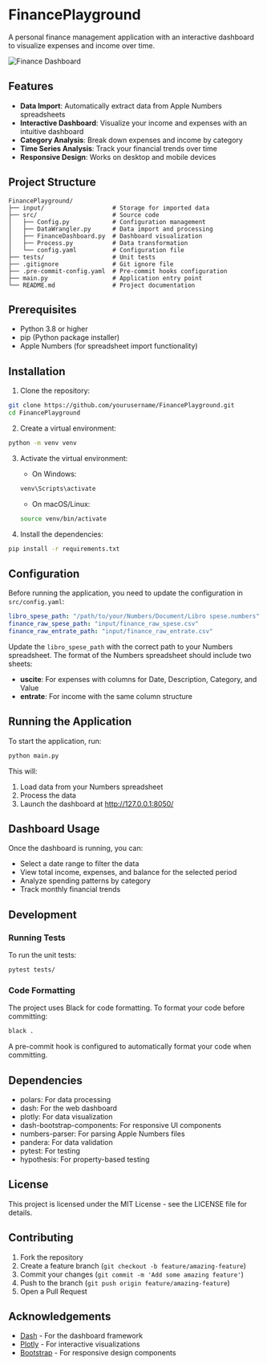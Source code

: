 # FinancePlayground

A personal finance management application with an interactive dashboard to visualize expenses and income over time.

![Finance Dashboard](https://via.placeholder.com/800x450?text=Finance+Dashboard+Screenshot)

## Features

- **Data Import**: Automatically extract data from Apple Numbers spreadsheets
- **Interactive Dashboard**: Visualize your income and expenses with an intuitive dashboard
- **Category Analysis**: Break down expenses and income by category
- **Time Series Analysis**: Track your financial trends over time
- **Responsive Design**: Works on desktop and mobile devices

## Project Structure

```
FinancePlayground/
├── input/                   # Storage for imported data
├── src/                     # Source code
│   ├── Config.py            # Configuration management
│   ├── DataWrangler.py      # Data import and processing
│   ├── FinanceDashboard.py  # Dashboard visualization
│   ├── Process.py           # Data transformation
│   └── config.yaml          # Configuration file
├── tests/                   # Unit tests
├── .gitignore               # Git ignore file
├── .pre-commit-config.yaml  # Pre-commit hooks configuration
├── main.py                  # Application entry point
└── README.md                # Project documentation
```

## Prerequisites

- Python 3.8 or higher
- pip (Python package installer)
- Apple Numbers (for spreadsheet import functionality)

## Installation

1. Clone the repository:

```bash
git clone https://github.com/yourusername/FinancePlayground.git
cd FinancePlayground
```

2. Create a virtual environment:

```bash
python -m venv venv
```

3. Activate the virtual environment:

   - On Windows:
   ```bash
   venv\Scripts\activate
   ```

   - On macOS/Linux:
   ```bash
   source venv/bin/activate
   ```

4. Install the dependencies:

```bash
pip install -r requirements.txt
```

## Configuration

Before running the application, you need to update the configuration in `src/config.yaml`:

```yaml
libro_spese_path: "/path/to/your/Numbers/Document/Libro spese.numbers"
finance_raw_spese_path: "input/finance_raw_spese.csv"
finance_raw_entrate_path: "input/finance_raw_entrate.csv"
```

Update the `libro_spese_path` with the correct path to your Numbers spreadsheet. The format of the Numbers spreadsheet should include two sheets:

- **uscite**: For expenses with columns for Date, Description, Category, and Value
- **entrate**: For income with the same column structure

## Running the Application

To start the application, run:

```bash
python main.py
```

This will:
1. Load data from your Numbers spreadsheet
2. Process the data
3. Launch the dashboard at http://127.0.0.1:8050/

## Dashboard Usage

Once the dashboard is running, you can:

- Select a date range to filter the data
- View total income, expenses, and balance for the selected period
- Analyze spending patterns by category
- Track monthly financial trends

## Development

### Running Tests

To run the unit tests:

```bash
pytest tests/
```

### Code Formatting

The project uses Black for code formatting. To format your code before committing:

```bash
black .
```

A pre-commit hook is configured to automatically format your code when committing.

## Dependencies

- polars: For data processing
- dash: For the web dashboard
- plotly: For data visualization
- dash-bootstrap-components: For responsive UI components
- numbers-parser: For parsing Apple Numbers files
- pandera: For data validation
- pytest: For testing
- hypothesis: For property-based testing

## License

This project is licensed under the MIT License - see the LICENSE file for details.

## Contributing

1. Fork the repository
2. Create a feature branch (`git checkout -b feature/amazing-feature`)
3. Commit your changes (`git commit -m 'Add some amazing feature'`)
4. Push to the branch (`git push origin feature/amazing-feature`)
5. Open a Pull Request

## Acknowledgements

- [Dash](https://dash.plotly.com/) - For the dashboard framework
- [Plotly](https://plotly.com/python/) - For interactive visualizations
- [Bootstrap](https://getbootstrap.com/) - For responsive design components